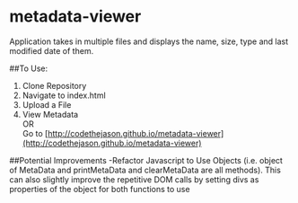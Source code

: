 # metadata-viewer

Application takes in multiple files and displays the name, size, type and last modified date of them. 

##To Use:
1. Clone Repository  
2. Navigate to index.html  
3. Upload a File  
4. View Metadata  
OR  
Go to [http://codethejason.github.io/metadata-viewer](http://codethejason.github.io/metadata-viewer)  

##Potential Improvements
-Refactor Javascript to Use Objects (i.e. object of MetaData and printMetaData and clearMetaData are all methods). This can also slightly improve the repetitive DOM calls by setting divs as properties of the object for both functions to use